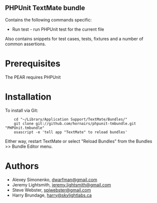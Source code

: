 PHPUnit TextMate bundle
--------------------

Contains the following commands specific:

* Run test - run PHPUnit test for the current file

Also contains snippets for test cases, tests, fixtures and a number of common assertions.

Prerequisites
=============

The PEAR requires PHPUnit

Installation
============

To install via Git:

		cd "~/Library/Application Support/TextMate/Bundles/"
		git clone git://github.com/hornairs/phpunit-tmbundle.git "PHPUnit.tmbundle"
		osascript -e 'tell app "TextMate" to reload bundles'

Either way, restart TextMate or select "Reload Bundles" from the Bundles >> Bundle Editor menu.

Authors
=======

* Alexey Simonenko, dwarfman@gmail.com
* Jeremy Lightsmith, jeremy.lightsmith@gmail.com
* Steve Webster, spjwebster@gmail.com
* Harry Brundage, harry@skylightlabs.ca